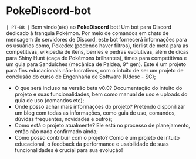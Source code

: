 # PokeDiscord-bot
`| PT-BR |` Bem vindo(a/e) ao <b>PokeDiscord</b> bot! Um bot para Discord dedicado à franquia Pokémon. Por meio de comandos em chats de mensagem de servidores de Discord, 
este bot fornecerá informações para os usuários como, Pokedex (podendo haver filtros), tierlist de meta para as competitivas, wikipedia de itens, berries e pedras evolutivas,
além de dicas para Shiny Hunt (caça de Pokémons brilhantes), times para competitivas e um guia para Sanduíches (mecânica de Paldea, 9° gen).
Este é um projeto para fins educacionais não-lucrativos, com o intuito de ser um projeto de conclusão do curso de Engenharia de Software (Udesc - SC);
- O que será incluso na versão beta v0.0?
Documentação do intuito do projeto e suas funcionalidades, bem como manual de uso e uploads do guia de uso (comandos etc);
- Onde posso achar mais informações do projeto?
Pretendo disponilizar um blog com todas as informações, como guia de uso, comandos, dúvidas frequentes, novidades e outros;
- Como está o projeto atualmente?
Ele está no processo de planejamento, então não nada confirmado ainda;
- Como posso contribuir com o projeto?
Como é um projeto de intuito educacional, o feedback da performance e usabilidade de suas funcionalidades é crucial para sua evolução!
